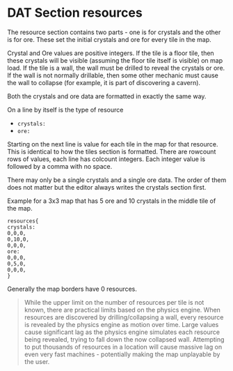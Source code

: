 # DAT Section resources

The resource section contains two parts - one is for crystals and the other is for ore.  These set the initial crystals and ore for every tile in the map.

Crystal and Ore values are positive integers. If the tile is a floor tile, then these crystals will be visible (assuming the floor tile itself is visible) on map load. If the tile is a wall, the wall must be drilled to reveal the crystals or ore. If the wall is not normally drillable, then some other mechanic must cause the wall to collapse (for example, it is part of discovering a cavern).

Both the crystals and ore data are formatted in exactly the same way.

On a line by itself is the type of resource
- `crystals:`
- `ore:`

Starting on the next line is value for each tile in the map for that resource. This is identical to how the tiles section is formatted. There are rowcount rows of values, each line has colcount integers. Each integer value is followed by a comma with no space.

There may only be a single crystals and a single ore data. The order of them does not matter but the editor always writes the crystals section first.

Example for a 3x3 map that has 5 ore and 10 crystals in the middle tile of the map.

```mms
resources{
crystals:
0,0,0,
0,10,0,
0,0,0,
ore:
0,0,0,
0,5,0,
0,0,0,
}
```

Generally the map borders have 0 resources.

>While the upper limit on the number of resources per tile is not known, there are practical limits based on the physics engine. When resources are discovered by drilling/collapsing a wall, every resource is revealed by the physics engine as motion over time. Large values cause significant lag as the physics engine simulates each resource being revealed, trying to fall down the now collapsed wall. Attempting to put thousands of resources in a location will cause massive lag on even very fast machines - potentially making the map unplayable by the user.